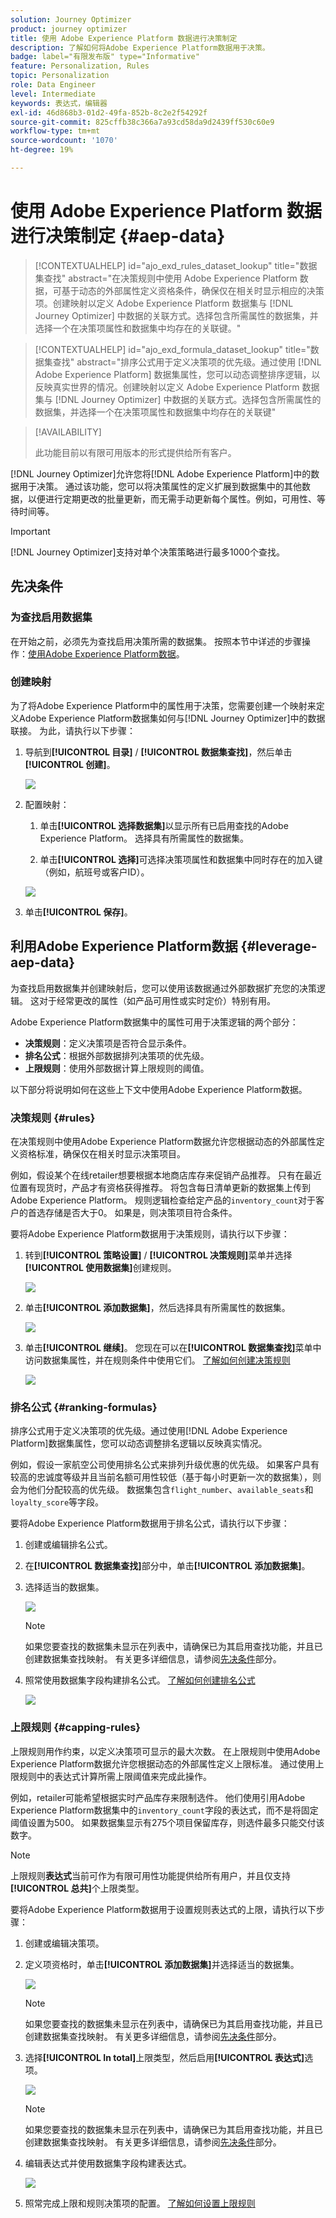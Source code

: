 ```yaml
---
solution: Journey Optimizer
product: journey optimizer
title: 使用 Adobe Experience Platform 数据进行决策制定
description: 了解如何将Adobe Experience Platform数据用于决策。
badge: label="有限发布版" type="Informative"
feature: Personalization, Rules
topic: Personalization
role: Data Engineer
level: Intermediate
keywords: 表达式，编辑器
exl-id: 46d868b3-01d2-49fa-852b-8c2e2f54292f
source-git-commit: 825cffb38c366a7a93cd58da9d2439ff530c60e9
workflow-type: tm+mt
source-wordcount: '1070'
ht-degree: 19%

---
```


# 使用 Adobe Experience Platform 数据进行决策制定 {#aep-data}

>[!CONTEXTUALHELP]
>id="ajo_exd_rules_dataset_lookup"
>title="数据集查找"
>abstract="在决策规则中使用 Adobe Experience Platform 数据，可基于动态的外部属性定义资格条件，确保仅在相关时显示相应的决策项。创建映射以定义 Adobe Experience Platform 数据集与 [!DNL Journey Optimizer] 中数据的关联方式。选择包含所需属性的数据集，并选择一个在决策项属性和数据集中均存在的关联键。"

>[!CONTEXTUALHELP]
>id="ajo_exd_formula_dataset_lookup"
>title="数据集查找"
>abstract="排序公式用于定义决策项的优先级。通过使用 [!DNL Adobe Experience Platform] 数据集属性，您可以动态调整排序逻辑，以反映真实世界的情况。创建映射以定义 Adobe Experience Platform 数据集与 [!DNL Journey Optimizer] 中数据的关联方式。选择包含所需属性的数据集，并选择一个在决策项属性和数据集中均存在的关联键"

>[!AVAILABILITY]
>
>此功能目前以有限可用版本的形式提供给所有客户。

[!DNL Journey Optimizer]允许您将[!DNL Adobe Experience Platform]中的数据用于决策。 通过该功能，您可以将决策属性的定义扩展到数据集中的其他数据，以便进行定期更改的批量更新，而无需手动更新每个属性。例如，可用性、等待时间等。

>[!IMPORTANT]
>
>[!DNL Journey Optimizer]支持对单个决策策略进行最多1000个查找。

## 先决条件

### 为查找启用数据集

在开始之前，必须先为查找启用决策所需的数据集。 按照本节中详述的步骤操作：[使用Adobe Experience Platform数据](../data/lookup-aep-data.md)。

### 创建映射

为了将Adobe Experience Platform中的属性用于决策，您需要创建一个映射来定义Adobe Experience Platform数据集如何与[!DNL Journey Optimizer]中的数据联接。 为此，请执行以下步骤：

1. 导航到&#x200B;**[!UICONTROL 目录]** / **[!UICONTROL 数据集查找]**，然后单击&#x200B;**[!UICONTROL 创建]**。

   ![](assets/exd-lookup-mapping.png)

1. 配置映射：

   1. 单击&#x200B;**[!UICONTROL 选择数据集]**&#x200B;以显示所有已启用查找的Adobe Experience Platform。 选择具有所需属性的数据集。

   1. 单击&#x200B;**[!UICONTROL 选择]**&#x200B;可选择决策项属性和数据集中同时存在的加入键（例如，航班号或客户ID）。

   ![](assets/exd-lookup-mapping-create.png)

1. 单击&#x200B;**[!UICONTROL 保存]**。

## 利用Adobe Experience Platform数据 {#leverage-aep-data}

为查找启用数据集并创建映射后，您可以使用该数据通过外部数据扩充您的决策逻辑。 这对于经常更改的属性（如产品可用性或实时定价）特别有用。

Adobe Experience Platform数据集中的属性可用于决策逻辑的两个部分：

* **决策规则**：定义决策项是否符合显示条件。
* **排名公式**：根据外部数据排列决策项的优先级。
* **上限规则**：使用外部数据计算上限规则的阈值。

以下部分将说明如何在这些上下文中使用Adobe Experience Platform数据。

### 决策规则 {#rules}

在决策规则中使用Adobe Experience Platform数据允许您根据动态的外部属性定义资格标准，确保仅在相关时显示决策项目。

例如，假设某个在线retailer想要根据本地商店库存来促销产品推荐。 只有在最近位置有现货时，产品才有资格获得推荐。 将包含每日清单更新的数据集上传到Adobe Experience Platform。 规则逻辑检查给定产品的`inventory_count`对于客户的首选存储是否大于0。 如果是，则决策项目符合条件。

要将Adobe Experience Platform数据用于决策规则，请执行以下步骤：

1. 转到&#x200B;**[!UICONTROL 策略设置]** / **[!UICONTROL 决策规则]**&#x200B;菜单并选择&#x200B;**[!UICONTROL 使用数据集]**&#x200B;创建规则。

   ![](assets/exd-lookup-rule.png)

1. 单击&#x200B;**[!UICONTROL 添加数据集]**，然后选择具有所需属性的数据集。

   ![](assets/exd-lookup-select-dataset.png)

1. 单击&#x200B;**[!UICONTROL 继续]**。 您现在可以在&#x200B;**[!UICONTROL 数据集查找]**&#x200B;菜单中访问数据集属性，并在规则条件中使用它们。 [了解如何创建决策规则](../experience-decisioning/rules.md#create)

   ![](assets/exd-lookup-menu.png)

### 排名公式 {#ranking-formulas}

排序公式用于定义决策项的优先级。通过使用[!DNL Adobe Experience Platform]数据集属性，您可以动态调整排名逻辑以反映真实情况。

例如，假设一家航空公司使用排名公式来排列升级优惠的优先级。 如果客户具有较高的忠诚度等级并且当前名额可用性较低（基于每小时更新一次的数据集），则会为他们分配较高的优先级。 数据集包含`flight_number`、`available_seats`和`loyalty_score`等字段。

要将Adobe Experience Platform数据用于排名公式，请执行以下步骤：

1. 创建或编辑排名公式。

1. 在&#x200B;**[!UICONTROL 数据集查找]**&#x200B;部分中，单击&#x200B;**[!UICONTROL 添加数据集]**。

1. 选择适当的数据集。

   ![](assets/exd-lookup-formula-dataset.png)

   >[!NOTE]
   >
   >如果您要查找的数据集未显示在列表中，请确保已为其启用查找功能，并且已创建数据集查找映射。 有关更多详细信息，请参阅[先决条件](#prerequisites)部分。

1. 照常使用数据集字段构建排名公式。 [了解如何创建排名公式](ranking/ranking-formulas.md#create-ranking-formula)

   ![](assets/exd-lookup-formula-criteria.png)

### 上限规则 {#capping-rules}

上限规则用作约束，以定义决策项可显示的最大次数。 在上限规则中使用Adobe Experience Platform数据允许您根据动态的外部属性定义上限标准。 通过使用上限规则中的表达式计算所需上限阈值来完成此操作。

例如，retailer可能希望根据实时产品库存来限制选件。 他们使用引用Adobe Experience Platform数据集中的`inventory_count`字段的表达式，而不是将固定阈值设置为500。 如果数据集显示有275个项目保留库存，则选件最多只能交付该数字。

>[!NOTE]
>
>上限规则&#x200B;**表达式**&#x200B;当前可作为有限可用性功能提供给所有用户，并且仅支持&#x200B;**[!UICONTROL 总共]**&#x200B;个上限类型。

要将Adobe Experience Platform数据用于设置规则表达式的上限，请执行以下步骤：

1. 创建或编辑决策项。

1. 定义项资格时，单击&#x200B;**[!UICONTROL 添加数据集]**&#x200B;并选择适当的数据集。

   ![](assets/exd-lookup-capping.png)

   >[!NOTE]
   >
   >如果您要查找的数据集未显示在列表中，请确保已为其启用查找功能，并且已创建数据集查找映射。 有关更多详细信息，请参阅[先决条件](#prerequisites)部分。

1. 选择&#x200B;**[!UICONTROL In total]**&#x200B;上限类型，然后启用&#x200B;**[!UICONTROL 表达式]**&#x200B;选项。

   ![](assets/exd-lookup-capping-expression.png)

   >[!NOTE]
   >
   >如果您要查找的数据集未显示在列表中，请确保已为其启用查找功能，并且已创建数据集查找映射。 有关更多详细信息，请参阅[先决条件](#prerequisites)部分。

1. 编辑表达式并使用数据集字段构建表达式。

   ![](assets/exd-lookup-capping-attribute.png)

1. 照常完成上限和规则决策项的配置。 [了解如何设置上限规则](../experience-decisioning/items.md#capping)
